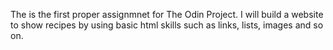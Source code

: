 The is the first proper assignmnet for The Odin Project. I will build a website to show recipes by using basic html skills such as links, lists, images and so on.
